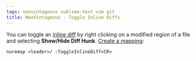 ```yaml
---
tags: neovintageous sublime-text vim git
title: NeoVintageous - Toggle Inline Diffs
---
```


You can toggle an [inline diff](https://www.sublimetext.com/docs/incremental_diff.html) by right clicking on a modified region of a file and selecting **Show/Hide Diff Hunk**. [Create a mapping](/2022/11/21/vimrc-and-neovintageousrc/):

```vim
noremap <leader>/ :ToggleInlineDiff<CR>
```
